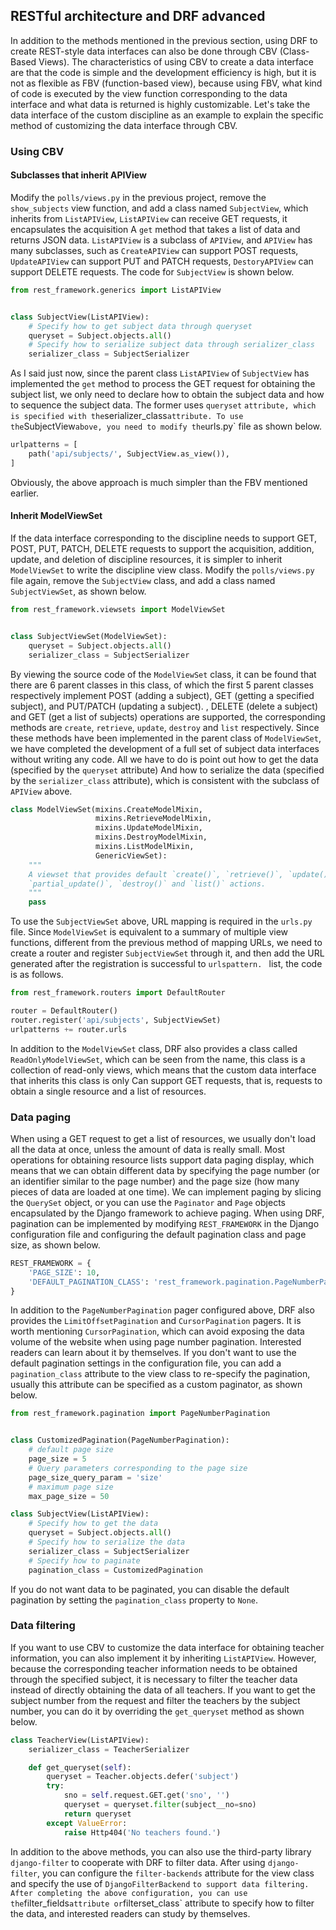 ## RESTful architecture and DRF advanced

In addition to the methods mentioned in the previous section, using DRF to create REST-style data interfaces can also be done through CBV (Class-Based Views). The characteristics of using CBV to create a data interface are that the code is simple and the development efficiency is high, but it is not as flexible as FBV (function-based view), because using FBV, what kind of code is executed by the view function corresponding to the data interface and what data is returned is highly customizable. Let's take the data interface of the custom discipline as an example to explain the specific method of customizing the data interface through CBV.

### Using CBV

#### Subclasses that inherit APIView

Modify the `polls/views.py` in the previous project, remove the `show_subjects` view function, and add a class named `SubjectView`, which inherits from `ListAPIView`, `ListAPIView` can receive GET requests, it encapsulates the acquisition A `get` method that takes a list of data and returns JSON data. `ListAPIView` is a subclass of `APIView`, and `APIView` has many subclasses, such as `CreateAPIView` can support POST requests, `UpdateAPIView` can support PUT and PATCH requests, `DestoryAPIView` can support DELETE requests. The code for `SubjectView` is shown below.

````Python
from rest_framework.generics import ListAPIView


class SubjectView(ListAPIView):
    # Specify how to get subject data through queryset
    queryset = Subject.objects.all()
    # Specify how to serialize subject data through serializer_class
    serializer_class = SubjectSerializer
````

As I said just now, since the parent class `ListAPIView` of `SubjectView` has implemented the `get` method to process the GET request for obtaining the subject list, we only need to declare how to obtain the subject data and how to sequence the subject data. The former uses `queryset` ` attribute, which is specified with the `serializer_class` attribute. To use the `SubjectView` above, you need to modify the `urls.py` file as shown below.

````Python
urlpatterns = [
    path('api/subjects/', SubjectView.as_view()),
]
````

Obviously, the above approach is much simpler than the FBV mentioned earlier.

#### Inherit ModelViewSet

If the data interface corresponding to the discipline needs to support GET, POST, PUT, PATCH, DELETE requests to support the acquisition, addition, update, and deletion of discipline resources, it is simpler to inherit `ModelViewSet` to write the discipline view class. Modify the `polls/views.py` file again, remove the `SubjectView` class, and add a class named `SubjectViewSet`, as shown below.

````Python
from rest_framework.viewsets import ModelViewSet


class SubjectViewSet(ModelViewSet):
    queryset = Subject.objects.all()
    serializer_class = SubjectSerializer
````

By viewing the source code of the `ModelViewSet` class, it can be found that there are 6 parent classes in this class, of which the first 5 parent classes respectively implement POST (adding a subject), GET (getting a specified subject), and PUT/PATCH (updating a subject). , DELETE (delete a subject) and GET (get a list of subjects) operations are supported, the corresponding methods are `create`, `retrieve`, `update`, `destroy` and `list` respectively. Since these methods have been implemented in the parent class of `ModelViewSet`, we have completed the development of a full set of subject data interfaces without writing any code. All we have to do is point out how to get the data (specified by the `queryset` attribute) And how to serialize the data (specified by the `serializer_class` attribute), which is consistent with the subclass of `APIView` above.

````Python
class ModelViewSet(mixins.CreateModelMixin,
                   mixins.RetrieveModelMixin,
                   mixins.UpdateModelMixin,
                   mixins.DestroyModelMixin,
                   mixins.ListModelMixin,
                   GenericViewSet):
    """
    A viewset that provides default `create()`, `retrieve()`, `update()`,
    `partial_update()`, `destroy()` and `list()` actions.
    """
    pass
````

To use the `SubjectViewSet` above, URL mapping is required in the `urls.py` file. Since `ModelViewSet` is equivalent to a summary of multiple view functions, different from the previous method of mapping URLs, we need to create a router and register `SubjectViewSet` through it, and then add the URL generated after the registration is successful to `urlspattern. ` list, the code is as follows.

````Python
from rest_framework.routers import DefaultRouter

router = DefaultRouter()
router.register('api/subjects', SubjectViewSet)
urlpatterns += router.urls
````

In addition to the `ModelViewSet` class, DRF also provides a class called `ReadOnlyModelViewSet`, which can be seen from the name, this class is a collection of read-only views, which means that the custom data interface that inherits this class is only Can support GET requests, that is, requests to obtain a single resource and a list of resources.

### Data paging

When using a GET request to get a list of resources, we usually don't load all the data at once, unless the amount of data is really small. Most operations for obtaining resource lists support data paging display, which means that we can obtain different data by specifying the page number (or an identifier similar to the page number) and the page size (how many pieces of data are loaded at one time). We can implement paging by slicing the `QuerySet` object, or you can use the `Paginator` and `Page` objects encapsulated by the Django framework to achieve paging. When using DRF, pagination can be implemented by modifying `REST_FRAMEWORK` in the Django configuration file and configuring the default pagination class and page size, as shown below.

````Python
REST_FRAMEWORK = {
    'PAGE_SIZE': 10,
    'DEFAULT_PAGINATION_CLASS': 'rest_framework.pagination.PageNumberPagination'
}
````

In addition to the `PageNumberPagination` pager configured above, DRF also provides the `LimitOffsetPagination` and `CursorPagination` pagers. It is worth mentioning `CursorPagination`, which can avoid exposing the data volume of the website when using page number pagination. Interested readers can learn about it by themselves. If you don't want to use the default pagination settings in the configuration file, you can add a `pagination_class` attribute to the view class to re-specify the pagination, usually this attribute can be specified as a custom paginator, as shown below.

````Python
from rest_framework.pagination import PageNumberPagination


class CustomizedPagination(PageNumberPagination):
    # default page size
    page_size = 5
    # Query parameters corresponding to the page size
    page_size_query_param = 'size'
    # maximum page size
    max_page_size = 50
````

````Python
class SubjectView(ListAPIView):
    # Specify how to get the data
    queryset = Subject.objects.all()
    # Specify how to serialize the data
    serializer_class = SubjectSerializer
    # Specify how to paginate
    pagination_class = CustomizedPagination
````

If you do not want data to be paginated, you can disable the default pagination by setting the `pagination_class` property to `None`.

### Data filtering

If you want to use CBV to customize the data interface for obtaining teacher information, you can also implement it by inheriting `ListAPIView`. However, because the corresponding teacher information needs to be obtained through the specified subject, it is necessary to filter the teacher data instead of directly obtaining the data of all teachers. If you want to get the subject number from the request and filter the teachers by the subject number, you can do it by overriding the `get_queryset` method as shown below.

````Python
class TeacherView(ListAPIView):
    serializer_class = TeacherSerializer

    def get_queryset(self):
        queryset = Teacher.objects.defer('subject')
        try:
            sno = self.request.GET.get('sno', '')
            queryset = queryset.filter(subject__no=sno)
            return queryset
        except ValueError:
            raise Http404('No teachers found.')
````

In addition to the above methods, you can also use the third-party library `django-filter` to cooperate with DRF to filter data. After using `django-filter`, you can configure the `filter-backends` attribute for the view class and specify the use of `DjangoFilterBackend` ` to support data filtering. After completing the above configuration, you can use the `filter_fields` attribute or `filterset_class` attribute to specify how to filter the data, and interested readers can study by themselves.